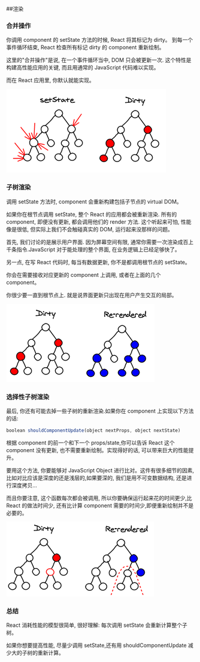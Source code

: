 ##渲染

### 合并操作

你调用 component 的 setState 方法的时候, React 将其标记为 dirty。
到每一个事件循环结束, React 检查所有标记 dirty 的 component 重新绘制。

这里的"合并操作"是说, 在一个事件循环当中, DOM 只会被更新一次.
这个特性是构建高性能应用的关键, 而且用通常的 JavaScript 代码难以实现。

而在 React 应用里, 你默认就能实现。

![](/image/5-6-1.png)

### 子树渲染

调用 setState 方法时, component 会重新构建包括子节点的 virtual DOM。

如果你在根节点调用 setState, 整个 React 的应用都会被重新渲染.
所有的 component, 即便没有更新, 都会调用他们的 render 方法.
这个听起来可怕, 性能像是很低, 但实际上我们不会触碰真实的 DOM, 运行起来没那样的问题。

首先, 我们讨论的是展示用户界面. 因为屏幕空间有限, 通常你需要一次渲染成百上千条指令.JavaScript 对于能处理的整个界面, 在业务逻辑上已经足够快了。

另一点, 在写 React 代码时, 每当有数据更新, 你不是都调用根节点的 setState。

你会在需要接收对应更新的 component 上调用, 或者在上面的几个 component。

你很少要一直到根节点上. 就是说界面更新只出现在用户产生交互的局部。

![](/image/5-6-2.png)

### 选择性子树渲染

最后, 你还有可能去掉一些子树的重新渲染.如果你在 component 上实现以下方法的话:

```javascript
boolean shouldComponentUpdate(object nextProps, object nextState)
```

根据 component 的前一个和下一个 props/state,你可以告诉 React 这个 component 没有更新, 也不需要重新绘制。实现得好的话, 可以带来巨大的性能提升。

要用这个方法, 你要能够对 JavaScript Object 进行比对。这件有很多细节的因素, 比如对比应该是深度的还是浅层的,如果要深的, 我们是用不可变数据结构, 还是进行深度拷贝...

而且你要注意, 这个函数每次都会被调用, 所以你要确保运行起来花的时间更少,比 React 的做法时间少, 还有比计算 component 需要的时间少,即便重新绘制并不是必要的。

![](/image/5-6-3.png)

### 总结

React 消耗性能的模型很简单, 很好理解: 每次调用 setState 会重新计算整个子树。

如果你想要提高性能, 尽量少调用 setState,还有用 shouldComponentUpdate 减少大的子树的重新计算。